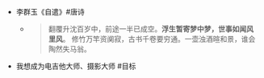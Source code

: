 - 李群玉《自遣》#唐诗
	- >翻覆升沈百岁中，前途一半已成空。**浮生暂寄梦中梦，世事如闻风里风**。
	  修竹万竿资阒寂，古书千卷要穷通。一壶浊酒暄和景，谁会陶然失马翁。
- 我想成为电吉他大师、摄影大师 #目标